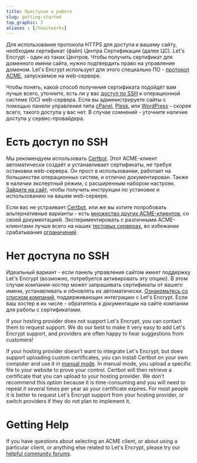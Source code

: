 ```yaml
---
title: Приступая к работе
slug: getting-started
top_graphic: 3
aliases : [/howitworks]
---
```


Для использования протокола HTTPS для доступа к вашему сайту, необходим сертификат
(файл) Центра Сертификации (далее ЦС). Let's Encrypt - один из таких Центров.
Чтобы получить сертификат для доменного имени сайта, нужно подтвердить право
на управление доменом. Let's Encrypt использует для этого специально ПО -
[протокол ACME](https://ietf-wg-acme.github.io/acme/), запускаемое на web-сервере.

Чтобы понять, какой способ получения сертификата подойдёт вам лучше всего, уточните,
есть ли у вас [доступ по SSH](https://en.wikipedia.org/wiki/Shell_account) к
операционной системе (ОС) web-сервера. Если вы администрируете сайты с помощью панели
управления типа [cPanel](https://cpanel.com/), [Plesk](https://www.plesk.com/), или
[WordPress](https://wordpress.org/) - скорее всего, такого доступа у вас нет.
В случае сомнений - уточните наличие доступа у сервис-провайдера.

# Есть доступ по SSH

Мы рекомендуем использовать [Certbot]. Этот ACME-клиент автоматически создаёт и устанавливает
сертификаты, не требуя остановки web-сервера. Он прост в использовании, работает на большинстве
операционных систем, и отлично документирован. Также в наличии экспертный режим, с расширенным
набором настроек. [Зайдите на сайт][Certbot], чтобы получить инструкции по установке и использованию
на вашем web-сервере.

Если вас не устраивает [Certbot], или же вы хотите попробовать альтернативные варианты - есть
[множество других ACME-клиентов](/docs/client-options/), со своей документацией. Экспериментировать
с различными ACME-клиентами лучше всего на наших [тестовых серверах](/docs/staging-environment/),
во избежание срабатывания [ограничений](/docs/rate-limits/).

[Certbot]: https://certbot.eff.org/  "Certbot"

# Нет доступа по SSH

Идеальный вариант - если панель управления сайтом имеет поддержку Let's Encrypt (возможно,
потребуется активировать эту опцию). В этом случае компания-хостер может запрашивать
сертификаты от вашего имени, устанавливать и обновлять их автоматически.
[Ознакомьтесь со списком компаний](https://community.letsencrypt.org/t/web-hosting-who-support-lets-encrypt/6920),
поддерживающих интеграцию с Let's Encrypt. Если ваш хостер в их числе - обратитесь к документации
на сайте компании для работы с сертификатами.


If your hosting provider does not support Let's Encrypt, you can contact them to
request support. We do our best to make it very easy to add Let's Encrypt
support, and providers are often happy to hear suggestions from customers!

If your hosting provider doesn't want to integrate Let's Encrypt, but does
support uploading custom certificates, you can install Certbot on your own
computer and use it in [manual mode](https://certbot.eff.org/docs/using.html#manual).
In manual mode, you upload a specific file to your website to prove your
control. Certbot will then retrieve a certificate that you can upload to your
hosting provider. We don't recommend this option because it is time-consuming
and you will need to repeat it several times per year as your certificate
expires. For most people it is better to request Let's Encrypt support from your
hosting provider, or switch providers if they do not plan to implement it.

# Getting Help

If you have questions about selecting an ACME client, or about using a particular client, or anything else related to Let's Encrypt, please try our [helpful community forums](https://community.letsencrypt.org/).
